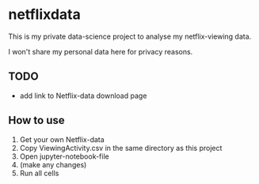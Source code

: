 # netflixdata

This is my private data-science project to analyse my netflix-viewing data.

I won't share my personal data here for privacy reasons.

## TODO
* add link to Netflix-data download page

## How to use
1. Get your own Netflix-data
2. Copy ViewingActivity.csv in the same directory as this project
3. Open jupyter-notebook-file
4. (make any changes)
4. Run all cells
